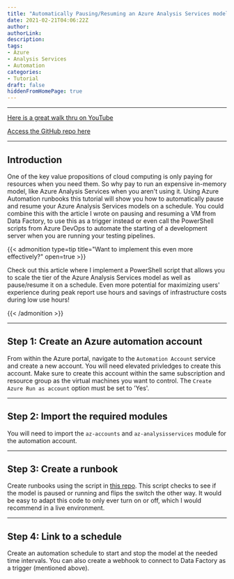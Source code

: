 ```yaml
---
title: "Automatically Pausing/Resuming an Azure Analysis Services model"
date: 2021-02-21T04:06:22Z
author:
authorLink:
description:
tags:
- Azure
- Analysis Services
- Automation
categories:
- Tutorial
draft: false
hiddenFromHomePage: true
---
```


***
[Here is a great walk thru on YouTube](https://www.youtube.com/watch?v=PZ7io8ck2b4)

[Access the GitHub repo here](https://github.com/lmcconnell1665/AzureAnalysisServices-StartStop)

***
## Introduction

One of the key value propositions of cloud computing is only paying for resources when you need them.
So why pay to run an expensive in-memory model, like Azure Analysis Services when you aren't using it.
Using Azure Automation runbooks this tutorial will show you how to automatically pause and resume your Azure Analysis Services models on a schedule.
You could combine this with the article I wrote on pausing and resuming a VM from Data Factory, to use this as a trigger instead or even call the PowerShell scripts from Azure DevOps to automate the starting of a development server when you are running your testing pipelines.


{{< admonition type=tip title="Want to implement this even more effectively?" open=true >}}

Check out this article where I implement a PowerShell script that allows you to scale the tier of the Azure Analysis Services model as well as pause/resume it on a schedule. Even more potential for maximizing users' experience during peak report use hours and savings of infrastructure costs during low use hours!

{{< /admonition >}}

***
## Step 1: Create an Azure automation account
From within the Azure portal, navigate to the `Automation Account` service and create a new account.
You will need elevated privledges to create this account.
Make sure to create this account within the same subscription and resource group as the virtual machines you want to control.
The `Create Azure Run as account` option must be set to 'Yes'.

***
## Step 2: Import the required modules
You will need to import the `az-accounts` and `az-analysisservices` module for the automation account.

***
## Step 3: Create a runbook
Create runbooks using the script in [this repo](https://github.com/lmcconnell1665/AzureAnalysisServices-StartStop). This script checks to see if the model is paused or running and flips the switch the other way. It would be easy to adapt this code to only ever turn on or off, which I would recommend in a live environment.

***
## Step 4: Link to a schedule
Create an automation schedule to start and stop the model at the needed time intervals. You can also create a webhook to connect to Data Factory as a trigger (mentioned above).